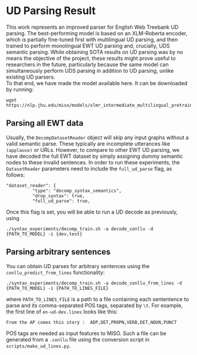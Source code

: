 # UD Parsing Result

This work represents an improved parser for English Web Treebank UD parsing. 
The best-performing model is based on an XLM-Roberta encoder, which is partially fine-tuned first with multilingual UD parsing, and then trained to perform monolingual EWT UD parsing and, crucially, UDS semantic parsing. 
While obtaining SOTA results on UD parsing was by no means the objective of the project, these results might prove useful to researchers in the future, particularly because the same model can simultaneously perform UDS parsing in addition to UD parsing, unlike existing UD parsers.  
To that end, we have made the model available here.  It can be downloaded by running:

```
wget https://nlp.jhu.edu/miso/models/xlmr_intermediate_multilingual_pretraining/model.tar.gz
```

## Parsing all EWT data

Usually, the `DecompDatasetReader` object will skip any input graphs without a valid semantic parse. These typically are incomplete utterances like `(applause)` or URLs. 
However, to compare to other EWT UD parsing, we have decoded the full EWT dataset by simply assigning dummy semantic nodes to these invalid sentences. 
In order to run these experiments, the `DatasetReader` parameters need to include the `full_ud_parse` flag, as follows: 
```
"dataset_reader": {
          "type": "decomp_syntax_semantics",
          "drop_syntax": true,
          "full_ud_parse": true,
```

Once this flag is set, you will be able to run a UD decode as previously, using 

```
./syntax_experiments/decomp_train.sh -a decode_conllu -d {PATH_TO_MODEL} -i {dev,test}
```

## Parsing arbitrary sentences 
You can obtain UD parses for arbitrary sentences using the `conllu_predict_from_lines` functionality: 

```
./syntax_experiments/decomp_train.sh -a decode_conllu_from_lines -d {PATH_TO_MODEL} -i {PATH_TO_LINES_FILE}
```

where `PATH_TO_LINES_FILE` is a path to a file containing each sententence to parse and its comma-separated POS tags, separated by `\t`. 
For example, the first line of `en-ud-dev.lines` looks like this: 

```
From the AP comes this story :  ADP,DET,PROPN,VERB,DET,NOUN,PUNCT
```

POS tags are needed as input features to MISO. Such a file can be generated from a `.conllu` file using the conversion script in `scripts/make_ud_lines.py`. 

